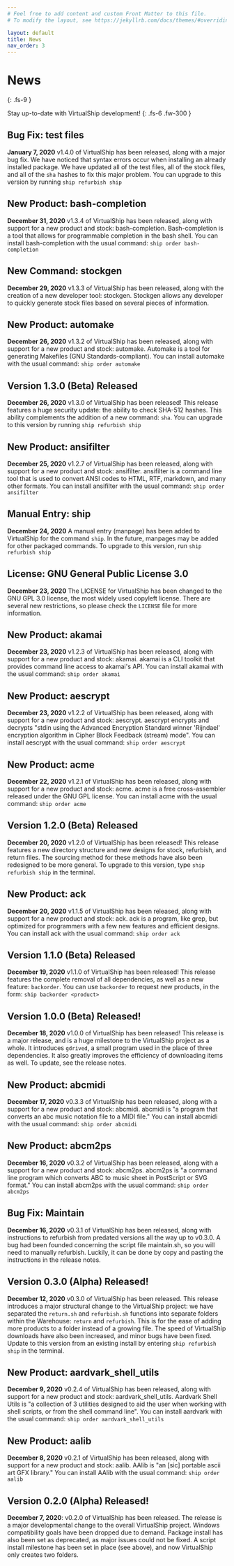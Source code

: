 ```yaml
---
# Feel free to add content and custom Front Matter to this file.
# To modify the layout, see https://jekyllrb.com/docs/themes/#overriding-theme-defaults

layout: default
title: News
nav_order: 3
---
```


# News
{: .fs-9 }

Stay up-to-date with VirtualShip development!
{: .fs-6 .fw-300 }

## Bug Fix: test files
**January 7, 2020** v1.4.0 of VirtualShip has been released, along with a major bug fix. We have noticed that syntax errors occur when installing an already installed package. We have updated all of the test files, all of the stock files, and all of the ```sha``` hashes to fix this major problem. You can upgrade to this version by running ```ship refurbish ship```
## New Product: bash-completion
**December 31, 2020** v1.3.4 of VirtualShip has been released, along with support for a new product and stock: bash-completion. Bash-completion is a tool that allows for programmable completion in the bash shell. You can install bash-completion with the usual command: ```ship order bash-completion```
## New Command: stockgen
**December 29, 2020** v1.3.3 of VirtualShip has been released, along with the creation of a new developer tool: stockgen. Stockgen allows any developer to quickly generate stock files based on several pieces of information.
## New Product: automake
**December 26, 2020** v1.3.2 of VirtualShip has been released, along with support for a new product and stock: automake. Automake is a tool for generating Makefiles (GNU Standards-compliant). You can install automake with the usual command: ```ship order automake```
## Version 1.3.0 (Beta) Released
**December 26, 2020** v1.3.0 of VirtualShip has been released! This release features a huge security update: the ability to check SHA-512 hashes. This ability complements the addition of a new command: ```sha```. You can upgrade to this version by running ```ship refurbish ship```
## New Product: ansifilter
**December 25, 2020** v1.2.7 of VirtualShip has been released, along with support for a new product and stock: ansifilter. ansifilter is a command line tool that is used to convert ANSI codes to HTML, RTF, markdown, and many other formats. You can install ansifilter with the usual command: ```ship order ansifilter```
## Manual Entry: ship
**December 24, 2020** A manual entry (manpage) has been added to VirtualShip for the command ```ship```. In the future, manpages may be added for other packaged commands. To upgrade to this version, run ```ship refurbish ship```
## License: GNU General Public License 3.0
**December 23, 2020** The LICENSE for VirtualShip has been changed to the GNU GPL 3.0 license, the most widely used copyleft license. There are several new restrictions, so please check the ```LICENSE``` file for more information.
## New Product: akamai
**December 23, 2020**  v1.2.3 of VirtualShip has been released, along with support for a new product and stock: akamai. akamai is a CLI toolkit that provides command line access to akamai's API. You can install akamai with the usual command: ```ship order akamai```
## New Product: aescrypt
**December 23, 2020** v1.2.2 of VirtualShip has been released, along with support for a new product and stock: aescrypt. aescrypt encrypts and decrypts "stdin using the Advanced Encryption Standard winner 'Rijndael' encryption algorithm in Cipher Block Feedback (stream) mode". You can install aescrypt with the usual command: ```ship order aescrypt```
## New Product: acme
**December 22, 2020** v1.2.1 of VirtualShip has been released, along with support for a new product and stock: acme. acme is a free cross-assembler released under the GNU GPL license. You can install acme with the usual command: ```ship order acme```
## Version 1.2.0 (Beta) Released
**December 20, 2020** v1.2.0 of VirtualShip has been released! This release features a new directory structure and new designs for stock, refurbish, and return files. The sourcing method for these methods have also been redesigned to be more general. To upgrade to this version, type ```ship refurbish ship``` in the terminal.
## New Product: ack
**December 20, 2020** v1.1.5 of VirtualShip has been released, along with support for a new product and stock: ack. ack is a program, like grep, but optimized for programmers with a few new features and efficient designs. You can install ack with the usual command: ```ship order ack```
## Version 1.1.0 (Beta) Released
**December 19, 2020** v1.1.0 of VirtualShip has been released! This release features the complete removal of all dependencies, as well as a new feature: ```backorder```. You can use ```backorder``` to request new products, in the form: ```ship backorder <product>```
## Version 1.0.0 (Beta) Released!
**December 18, 2020** v1.0.0 of VirtualShip has been released! This release is a major release, and is a huge milestone to the VirtualShip project as a whole. It introduces ```gdrived```, a small program used in the place of three dependencies. It also greatly improves the efficiency of downloading items as well. To update, see the release notes.
## New Product: abcmidi
**December 17, 2020** v0.3.3 of VirtualShip has been released, along with a support for a new product and stock: abcmidi. abcmidi is "a program that converts an abc music notation file to a MIDI file." You can install abcmidi with the usual command: ```ship order abcmidi```
## New Product: abcm2ps
**December 16, 2020** v0.3.2 of VirtualShip has been released, along with a support for a new product and stock: abcm2ps. abcm2ps is "a command line program which converts ABC to music sheet in PostScript or SVG format." You can install abcm2ps with the usual command: ```ship order abcm2ps```
## Bug Fix: Maintain
**December 16, 2020** v0.3.1 of VirtualShip has been released, along with instructions to refurbish from predated versions all the way up to v0.3.0. A bug had been founded concerning the script file maintain.sh, so you will need to manually refurbish. Luckily, it can be done by copy and pasting the instructions in the release notes.
## Version 0.3.0 (Alpha) Released!
**December 12, 2020** v0.3.0 of VirtualShip has been released. This release introduces a major structural change to the VirtualShip project: we have separated the ```return.sh``` and ```refurbish.sh``` functions into separate folders within the Warehouse: ```return``` and ```refurbish```. This is for the ease of adding more products to a folder instead of a growing file. The speed of VirtualShip downloads have also been increased, and minor bugs have been fixed. Update to this version from an existing install by entering ```ship refurbish ship``` in the terminal.
## New Product: aardvark_shell_utils
**December 9, 2020** v0.2.4 of VirtualShip has been released, along with support for a new product and stock: aardvark_shell_utils. Aardvark Shell Utils is "a collection of 3 utilities designed to aid the user when working with shell scripts, or from the shell command line". You can install aardvark with the usual command: ```ship order aardvark_shell_utils```
## New Product: aalib
**December 8, 2020** v0.2.1 of VirtualShip has been released, along with support for a new product and stock: aalib. AAlib is "an [sic] portable ascii art GFX library." You can install AAlib with the usual command: ```ship order aalib```
## Version 0.2.0 (Alpha) Released!
**December 7, 2020**: v0.2.0 of VirtualShip has been released. The release is a major developmental change to the overall VirtualShip project. Windows compatibility goals have been dropped due to demand. Package install has also been set as deprecated, as major issues could not be fixed. A script install milestone has been set in place (see above), and now VirtualShip only creates two folders.
